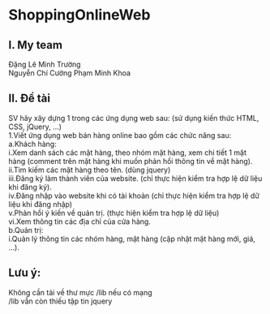# ShoppingOnlineWeb
## I. My team

Đặng Lê Minh Trường                                                                                                                 
Nguyễn Chí Cường
Phạm Minh Khoa

## II. Đề tài                                                                                                                             
  SV hãy xây dựng 1 trong các ứng dụng web sau: (sử dụng kiến thức HTML, CSS, jQuery, …)                                                   
1.Viết ứng dụng web bán hàng online bao gồm các chức năng sau:                                                                             
a.Khách hàng:                                                                                                                             
  i.Xem danh sách các mặt hàng, theo nhóm mặt hàng, xem chi tiết 1 mặt hàng (comment trên mặt hàng khi muốn phản hồi thông tin về mặt       hàng).                                                                                                                                     
  ii.Tìm kiếm các mặt hàng theo tên. (dùng jquery)                                                                                         
  iii.Đăng ký làm thành viên của website. (chỉ thực hiện kiểm tra hợp lệ dữ liệu khi đăng ký).                                             
  iv.Đăng nhập vào website khi có tài khoản (chỉ thực hiện kiểm tra hợp lệ dữ liệu khi đăng nhập)                                           
  v.Phản hồi ý kiến về quản trị. (thực hiện kiểm tra hợp lệ dữ liệu)                                                                       
  vi.Xem thông tin các địa chỉ của cửa hàng.                                                                                               
b.Quản trị:                                                                                                                               
i.Quản lý thông tin các nhóm hàng, mặt hàng (cập nhật mặt hàng mới, giá, …).                                                              
## Lưu ý:                                                                                                                                 
Không cần tải về thư mực /lib nếu có mạng                                                                                                 
/lib vẫn còn thiếu tập tin jquery
